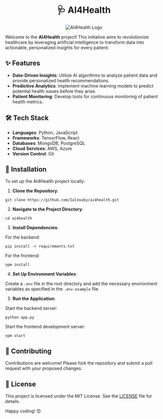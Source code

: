 <h1 align="center">🩺 AI4Health</h1>

<p align="center">
  <img src="https://media.giphy.com/media/3o7aD2saalBwwftBIY/giphy.gif" alt="AI4Health Logo">
</p>

<p>Welcome to the <strong>AI4Health</strong> project! This initiative aims to revolutionize healthcare by leveraging artificial intelligence to transform data into actionable, personalized insights for every patient.</p>

<h2>✨ Features</h2>

<ul>
  <li><strong>Data-Driven Insights</strong>: Utilize AI algorithms to analyze patient data and provide personalized health recommendations.</li>
  <li><strong>Predictive Analytics</strong>: Implement machine learning models to predict potential health issues before they arise.</li>
  <li><strong>Patient Monitoring</strong>: Develop tools for continuous monitoring of patient health metrics.</li>
</ul>

<h2>🛠️ Tech Stack</h2>

<ul>
  <li><strong>Languages</strong>: Python, JavaScript</li>
  <li><strong>Frameworks</strong>: TensorFlow, React</li>
  <li><strong>Databases</strong>: MongoDB, PostgreSQL</li>
  <li><strong>Cloud Services</strong>: AWS, Azure</li>
  <li><strong>Version Control</strong>: Git</li>
</ul>

<h2>🚀 Installation</h2>

<p>To set up the AI4Health project locally:</p>

<ol>
  <li><strong>Clone the Repository</strong>:</li>
</ol>

<pre><code>git clone https://github.com/Ialzouby/ai4health.git
</code></pre>

<ol start="2">
  <li><strong>Navigate to the Project Directory</strong>:</li>
</ol>

<pre><code>cd ai4health
</code></pre>

<ol start="3">
  <li><strong>Install Dependencies</strong>:</li>
</ol>

<p>For the backend:</p>

<pre><code>pip install -r requirements.txt
</code></pre>

<p>For the frontend:</p>

<pre><code>npm install
</code></pre>

<ol start="4">
  <li><strong>Set Up Environment Variables</strong>:</li>
</ol>

<p>Create a <code>.env</code> file in the root directory and add the necessary environment variables as specified in the <code>.env.example</code> file.</p>

<ol start="5">
  <li><strong>Run the Application</strong>:</li>
</ol>

<p>Start the backend server:</p>

<pre><code>python app.py
</code></pre>

<p>Start the frontend development server:</p>

<pre><code>npm start
</code></pre>

<h2>🤝 Contributing</h2>

<p>Contributions are welcome! Please fork the repository and submit a pull request with your proposed changes.</p>

<h2>📄 License</h2>

<p>This project is licensed under the MIT License. See the <a href="LICENSE">LICENSE</a> file for details.</p>

<p>Happy coding! 😊</p>
